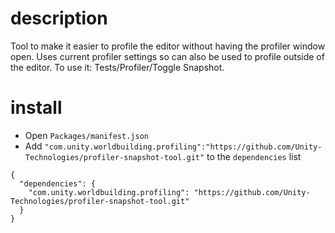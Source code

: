 # description
Tool to make it easier to profile the editor without having the profiler window open. Uses current profiler settings so can also be used to profile outside of the editor. To use it: Tests/Profiler/Toggle Snapshot.


# install

- Open `Packages/manifest.json`
- Add `"com.unity.worldbuilding.profiling":"https://github.com/Unity-Technologies/profiler-snapshot-tool.git"` to the `dependencies` list

```
{
  "dependencies": {
    "com.unity.worldbuilding.profiling": "https://github.com/Unity-Technologies/profiler-snapshot-tool.git"
  }
}
```
